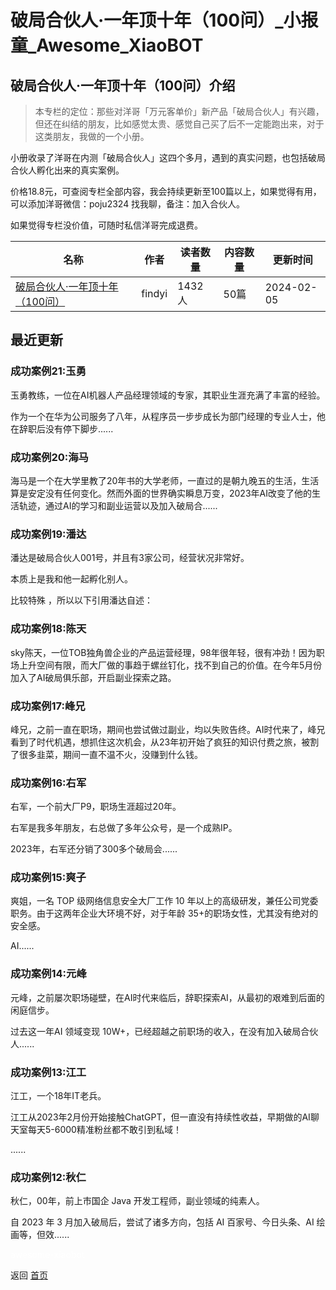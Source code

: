 # 破局合伙人·一年顶十年（100问）_小报童_Awesome_XiaoBOT

## 破局合伙人·一年顶十年（100问）介绍
> 本专栏的定位：那些对洋哥「万元客单价」新产品「破局合伙人」有兴趣，但还在纠结的朋友，比如感觉太贵、感觉自己买了后不一定能跑出来，对于这类朋友，我做的一个小册。    
    
小册收录了洋哥在内测「破局合伙人」这四个多月，遇到的真实问题，也包括破局合伙人孵化出来的真实案例。    
    
价格18.8元，可查阅专栏全部内容，我会持续更新至100篇以上，如果觉得有用，可以添加洋哥微信：poju2324 找我聊，备注：加入合伙人。    
    
如果觉得专栏没价值，可随时私信洋哥完成退费。  
  


|名称|作者|读者数量|内容数量|更新时间|
|---|---|---|---|---|
|[破局合伙人·一年顶十年（100问）](https://xiaobot.net/p/100200?refer=0b133df9-27dc-423b-8101-639049001c13)|findyi|1432人|50篇|2024-02-05|

## 最近更新
### 成功案例21:玉勇

玉勇教练，一位在AI机器人产品经理领域的专家，其职业生涯充满了丰富的经验。

作为一个在华为公司服务了八年，从程序员一步步成长为部门经理的专业人士，他在辞职后没有停下脚步......

### 成功案例20:海马

海马是一个在大学里教了20年书的大学老师，一直过的是朝九晚五的生活，生活算是安定没有任何变化。然而外面的世界确实瞬息万变，2023年AI改变了他的生活轨迹，通过AI的学习和副业运营以及加入破局合......

### 成功案例19:潘达

潘达是破局合伙人001号，并且有3家公司，经营状况非常好。

本质上是我和他一起孵化别人。

比较特殊 ，所以以下引用潘达自述：

### 成功案例18:陈天

sky陈天，一位TOB独角兽企业的产品运营经理，98年很年轻，很有冲劲！因为职场上升空间有限，而大厂做的事趋于螺丝钉化，找不到自己的价值。在今年5月份加入了AI破局俱乐部，开启副业探索之路。

### 成功案例17:峰兄

峰兄，之前一直在职场，期间也尝试做过副业，均以失败告终。AI时代来了，峰兄看到了时代机遇，想抓住这次机会，从23年初开始了疯狂的知识付费之旅，被割了很多韭菜，期间一直不温不火，没赚到什么钱。

### 成功案例16:右军

右军，一个前大厂P9，职场生涯超过20年。

右军是我多年朋友，右总做了多年公众号，是一个成熟IP。

2023年，右军还分销了300多个破局会......

### 成功案例15:爽子

爽姐，一名 TOP 级网络信息安全大厂工作 10 年以上的高级研发，兼任公司党委职务。由于这两年企业大环境不好，对于年龄
35+的职场女性，尤其没有绝对的安全感。

AI......

### 成功案例14:元峰

元峰，之前屡次职场碰壁，在AI时代来临后，辞职探索AI，从最初的艰难到后面的闲庭信步。

过去这一年AI 领域变现 10W+，已经超越之前职场的收入，在没有加入破局合伙人......

### 成功案例13:江工

江工，一个18年IT老兵。

江工从2023年2月份开始接触ChatGPT，但一直没有持续性收益，早期做的AI聊天室每天5-6000精准粉丝都不敢引到私域！

......

### 成功案例12:秋仁

秋仁，00年，前上市国企 Java 开发工程师，副业领域的纯素人。

自 2023 年 3 月加入破局后，尝试了诸多方向，包括 AI 百家号、今日头条、AI 绘画等，但效......


<a href="https://github.com/Reno9527/awesome-xiaobot" style="color: white; text-decoration: none;">awesome-xiaobot</a>

返回 [首页](../README.md)
